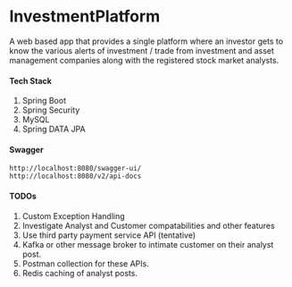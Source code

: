 # InvestmentPlatform
A web based app that provides a single platform where an investor gets to know the various alerts of investment / trade from investment and asset management companies along with the registered stock market analysts.

#### Tech Stack

  1. Spring Boot
  2. Spring Security
  3. MySQL
  4. Spring DATA JPA
  
#### Swagger
    http://localhost:8080/swagger-ui/
    http://localhost:8080/v2/api-docs
    
#### TODOs
  1. Custom Exception Handling
  2. Investigate Analyst and Customer compatabilities and other features
  3. Use third party payment service API (tentative)
  4. Kafka or other message broker to intimate customer on their analyst post.
  5. Postman collection for these APIs.
  6. Redis caching of analyst posts.
